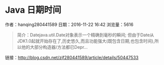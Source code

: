 # Java 日期时间
作者：hanqing280441589
日期：2016-11-22 16:42
浏览量：5616
> 简介：Datejava.util.Date对象表示一个精确到毫秒的瞬间; 但由于Date从JDK1.0起就开始存在了,历史悠久,而且功能强大(既包含日期,也包含时间),所以他的大部分构造器/方法都已Depr...

 链接：http://blog.csdn.net/zjf280441589/article/details/50447533
